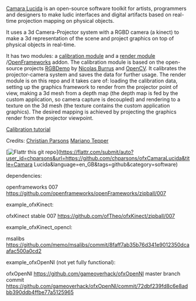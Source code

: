 [Camara Lucida](http://www.camara-lucida.com.ar/) is an open-source software toolkit for artists, programmers and designers to make ludic interfaces and digital artifacts based on real-time projection mapping on physical objects.

It uses a 3d Camera-Projector system with a RGBD camera (a kinect) to make a 3d representation of the scene and project graphics on top of physical objects in real-time. 

It has two modules: a [calibration module](https://github.com/chparsons/rgbdemo) and a [render module](https://github.com/chparsons/ofxCamaraLucida) /[OpenFrameworks](http://www.openframeworks.cc/) addon. The calibration module is based on the open-source projects [RGBDemo](https://github.com/nburrus/rgbdemo) by [Nicolas Burrus](https://github.com/nburrus) and [OpenCV](http://opencv.willowgarage.com/wiki/). It calibrates the projector-camera system and saves the data for further usage. The render module is on this repo and it takes care of: loading the calibration data, setting up the graphics framework to render from the projector point of view, making a 3d mesh from a depth map (the depth map is fed by the custom application, so camera capture is decoupled) and rendering to a texture on the 3d mesh (the texture contains the custom application graphics). The desired mapping is achieved by projecting the graphics render from the projector viewpoint.

[Calibration tutorial](http://www.camara-lucida.com.ar/tutorials/calibration)

Credits:
[Christian Parsons](http://www.chparsons.com.ar/)
[Mariano Tepper](http://www.tc.umn.edu/~mhtepper/)

[![Flattr this git repo](http://api.flattr.com/button/flattr-badge-large.png)](https://flattr.com/submit/auto?user_id=chparsons&url=https://github.com/chparsons/ofxCamaraLucida&title=Camara Lucida&language=en_GB&tags=github&category=software) 


dependencies:

openframeworks 007
https://github.com/openframeworks/openFrameworks/zipball/007


example_ofxKinect:

ofxKinect
stable 007
https://github.com/ofTheo/ofxKinect/zipball/007


example_ofxKinect_opencl:

msalibs
https://github.com/memo/msalibs/commit/8faff7ab35b76d341e9012350dcaafac500a0cd2


example_ofxOpenNI (not yet fully functional):

ofxOpenNI 
https://github.com/gameoverhack/ofxOpenNI
master branch
commit https://github.com/gameoverhack/ofxOpenNI/commit/72dbf239fd8c6e8adbb390ddb4ffbe77a5125965


